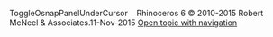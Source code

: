 ---
---

ToggleOsnapPanelUnderCursor&#160;
&#160;
Rhinoceros 6 © 2010-2015 Robert McNeel &amp; Associates.11-Nov-2015
 [Open topic with navigation](toggleosnappanelundercursor.html) 

